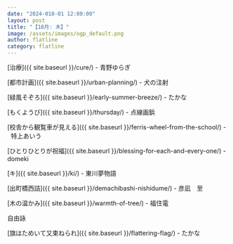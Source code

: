 ```yaml
---
date: "2024-010-01 12:00:00"
layout: post
title: "【10月: 木】"
image: /assets/images/ogp_default.png
author: flatline
category: flatline
---
```


[治療]({{ site.baseurl }}/cure/) - 青野ゆらぎ

[都市計画]({{ site.baseurl }}/urban-planning/) - 犬の注射

[緑風そぞろ]({{ site.baseurl }}/early-summer-breeze/) - たかな

[もくようび]({{ site.baseurl }}/thursday/) - 点線画鋲

[校舎から観覧車が見える]({{ site.baseurl }}/ferris-wheel-from-the-school/) -   特上あいう

[ひとりひとりが祝福]({{ site.baseurl }}/blessing-for-each-and-every-one/) - domeki

[キ]({{ site.baseurl }}/ki/) - 東川夢物語

[出町橋西詰]({{ site.baseurl }}/demachibashi-nishidume/) - 彦凪　至

[木の温かみ]({{ site.baseurl }}/warmth-of-tree/) - 福住電

自由詠

[旗はためいて又束ねられ]({{ site.baseurl }}/flattering-flag/) - たかな

